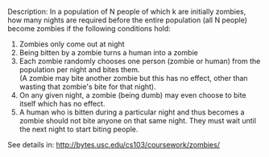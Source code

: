 Description:
In a population of N people of which k are initially zombies, how many nights are required before the entire population 
(all N people) become zombies if the following conditions hold:

1. Zombies only come out at night
2. Being bitten by a zombie turns a human into a zombie
3. Each zombie randomly chooses one person (zombie or human) from the population per night and bites them.  
(A zombie may bite another zombie but this has no effect, other than wasting that zombie's bite for that night).
4. On any given night, a zombie (being dumb) may even choose to bite itself which has no effect.
5. A human who is bitten during a particular night and thus becomes a zombie should not bite anyone on that same night. 
They must wait until the next night to start biting people.

See details in: http://bytes.usc.edu/cs103/coursework/zombies/
